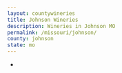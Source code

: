 ```yaml
---
layout: countywineries
title: Johnson Wineries
description: Wineries in Johnson MO
permalink: /missouri/johnson/
county: johnson
state: mo
---
```

-
